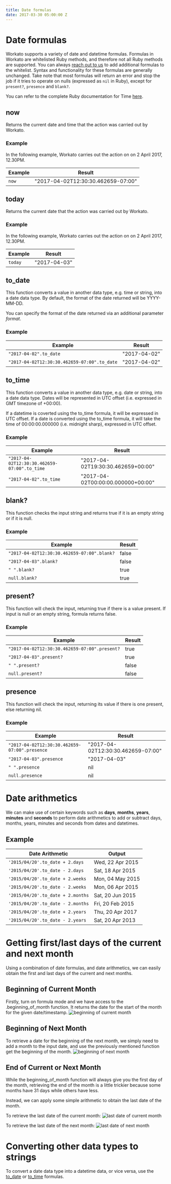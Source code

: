 ```yaml
---
title: Date formulas
date: 2017-03-30 05:00:00 Z
---
```


# Date formulas
Workato supports a variety of date and datetime formulas. Formulas in Workato are whitelisted Ruby methods, and therefore not all Ruby methods are supported. You can always [reach out to us](/contact-us.md) to add additional formulas to the whitelist. Syntax and functionality for these formulas are generally unchanged. Take note that most formulas will return an error and stop the job if it tries to operate on nulls (expressed as `nil` in Ruby), except for `present?`, `presence` and `blank?`.

You can refer to the complete Ruby documentation for Time [here](http://ruby-doc.org/core-2.3.3/Time.html).

## now
Returns the current date and time that the action was carried out by Workato.

### Example
In the following example, Workato carries out the action on on 2 April 2017, 12.30PM.

| Example             | Result                               |
|---------------------|--------------------------------------|
| `now`               | "2017-04-02T12:30:30.462659-07:00"   |

## today
Returns the current date that the action was carried out by Workato.

### Example
In the following example, Workato carries out the action on on 2 April 2017, 12.30PM.

| Example             | Result                               |
|---------------------|--------------------------------------|
| `today`             | "2017-04-03"                         |

## to_date
This function converts a value in another data type, e.g. time or string, into a date data type. By default, the format of the date returned will be YYYY-MM-DD.

You can specify the format of the date returned via an additional parameter *format*.

### Example
| Example                                      | Result                               |
|----------------------------------------------|--------------------------------------|
| `"2017-04-02".to_date`                       | "2017-04-02"                         |
| `"2017-04-02T12:30:30.462659-07:00".to_date` | "2017-04-02"                         |

## to_time
This function converts a value in another data type, e.g. date or string, into a date data type. Dates will be represented in UTC offset (i.e. expressed in GMT timezone of +00:00).

If a datetime is coverted using the to_time formula, it will be expressed in UTC offset. If a date is converted using the to_time formula, it will take the time of 00:00:00.000000 (i.e. midnight sharp), expressed in UTC offset.

### Example
| Example                                      | Result                               |
|----------------------------------------------|--------------------------------------|
| `"2017-04-02T12:30:30.462659-07:00".to_time` | "2017-04-02T19:30:30.462659+00:00"   |
| `"2017-04-02".to_time`                       | "2017-04-02T00:00:00.000000+00:00"   |

## blank?
This function checks the input string and returns true if it is an empty string or if it is null.

### Example
| Example                                      | Result |
|----------------------------------------------|--------|
| `"2017-04-02T12:30:30.462659-07:00".blank?`  | false  |
| `"2017-04-03".blank?`                        | false  |
| `" ".blank?`                                 | true   |
| `null.blank?`                                | true   |

## present?
This function will check the input, returning true if there is a value present. If input is null or an empty string, formula returns false.

### Example
| Example                                        | Result |
|------------------------------------------------|--------|
| `"2017-04-02T12:30:30.462659-07:00".present?`  | true   |
| `"2017-04-03".present?`                        | true   |
| `" ".present?`                                 | false  |
| `null.present?`                                | false  |

## presence
This function will check the input, returning its value if there is one present, else returning nil.

### Example
| Example                                        | Result                               |
|------------------------------------------------|--------------------------------------|
| `"2017-04-02T12:30:30.462659-07:00".presence`  | "2017-04-02T12:30:30.462659-07:00"   |
| `"2017-04-03".presence`                        | "2017-04-03"                         |
| `" ".presence`                                 | nil                                  |
| `null.presence`                                | nil                                  |

# Date arithmetics
We can make use of certain keywords such as **days**, **months**, **years**, **minutes** and **seconds** to perform date arithmetics to add or subtract days, months, years, minutes and seconds from dates and datetimes.

## Example

| Date Arithmetic | Output |
| ------------- | ------------- |
| `'2015/04/20'.to_date + 2.days` | Wed, 22 Apr 2015 |
| `'2015/04/20'.to_date - 2.days` | Sat, 18 Apr 2015 |
| `'2015/04/20'.to_date + 2.weeks` | Mon, 04 May 2015 |
| `'2015/04/20'.to_date - 2.weeks` | Mon, 06 Apr 2015 |
| `'2015/04/20'.to_date + 2.months` | Sat, 20 Jun 2015 |
| `'2015/04/20'.to_date - 2.months` | Fri, 20 Feb 2015 |
| `'2015/04/20'.to_date + 2.years` | Thu, 20 Apr 2017 |
| `'2015/04/20'.to_date - 2.years` | Sat, 20 Apr 2013 |

# Getting first/last days of the current and next month
Using a combination of date formulas, and date arithmetics, we can easily obtain the first and last days of the current and next months.

## Beginning of Current Month
Firstly, turn on formula mode and we have access to the .beginning_of_month function. It returns the date for the start of the month for the given date/timestamp.
![beginning of current month](/assets/images/formula-docs/beginning_of_current_month.png)

## Beginning of Next Month
To retrieve a date for the beginning of the next month, we simply need to add a month to the input date, and use the previously mentioned function get the beginning of the month.
![beginning of next month](/assets/images/formula-docs/beginning_of_next_month.png)

## End of Current or Next Month
While the beginning_of_month function will always give you the first day of the month, retrieving the end of the month is a little trickier because some months have 31 days while others have less.

Instead, we can apply some simple arithmetic to obtain the last date of the month.

To retrieve the last date of the current month:
![last date of current month](/assets/images/formula-docs/last_date_current_month.png)

To retrieve the last date of the next month:
![last date of next month](/assets/images/formula-docs/last_date_next_month.png)

# Converting other data types to strings
To convert a date data type into a datetime data, or vice versa, use the [to_date](#todate) or [to_time](#totime) formulas.
